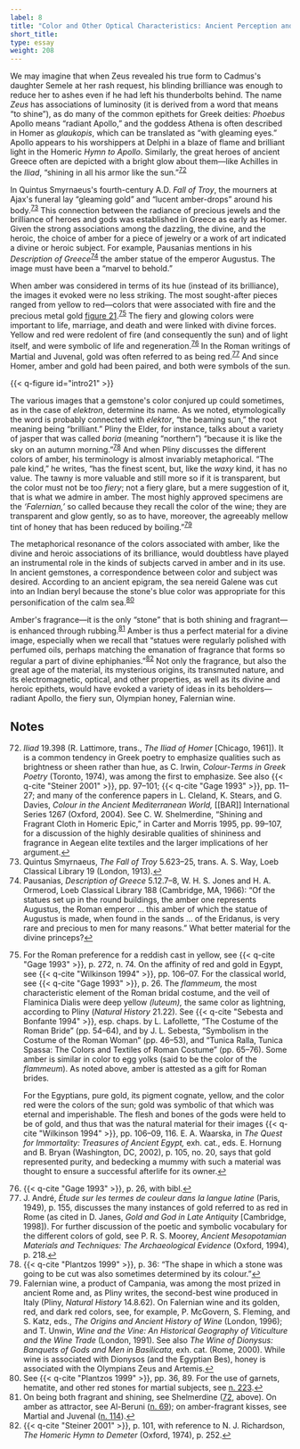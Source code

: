 ```yaml
---
label: 8
title: "Color and Other Optical Characteristics: Ancient Perception and Reception"
short_title:
type: essay
weight: 208
---
```


We may imagine that when Zeus revealed his true form to Cadmus's daughter Semele at her rash request, his blinding brilliance was enough to reduce her to ashes even if he had left his thunderbolts behind. The name *Zeus* has associations of luminosity (it is derived from a word that means “to shine”), as do many of the common epithets for Greek deities: *Phoebus* Apollo means “radiant Apollo,” and the goddess Athena is often described in Homer as *glaukopis*, which can be translated as “with gleaming eyes.” Apollo appears to his worshippers at Delphi in a blaze of flame and brilliant light in the Homeric *Hymn to Apollo*. Similarly, the great heroes of ancient Greece often are depicted with a bright glow about them—like Achilles in the *Iliad*, “shining in all his armor like the sun.”<sup class="footnote-ref" id="fnref:72"><a href="#fn:72" rel="footnote">72</a></sup>

In Quintus Smyrnaeus's fourth-century A.D. *Fall of Troy*, the mourners at Ajax's funeral lay “gleaming gold” and “lucent amber-drops” around his body.<sup class="footnote-ref" id="fnref:73"><a href="#fn:73" rel="footnote">73</a></sup> This connection between the radiance of precious jewels and the brilliance of heroes and gods was established in Greece as early as Homer. Given the strong associations among the dazzling, the divine, and the heroic, the choice of amber for a piece of jewelry or a work of art indicated a divine or heroic subject. For example, Pausanias mentions in his *Description of Greece*<sup class="footnote-ref" id="fnref:74"><a href="#fn:74" rel="footnote">74</a></sup> the amber statue of the emperor Augustus. The image must have been a “marvel to behold.”

When amber was considered in terms of its hue (instead of its brilliance), the images it evoked were no less striking. The most sought-after pieces ranged from yellow to red—colors that were associated with fire and the precious metal gold [figure 21](#intro21).<sup class="footnote-ref" id="fnref:75"><a href="#fn:75" rel="footnote">75</a></sup> The fiery and glowing colors were important to life, marriage, and death and were linked with divine forces. Yellow and red were redolent of fire (and consequently the sun) and of light itself, and were symbolic of life and regeneration.<sup class="footnote-ref" id="fnref:76"><a href="#fn:76" rel="footnote">76</a></sup> In the Roman writings of Martial and Juvenal, gold was often referred to as being red.<sup class="footnote-ref" id="fnref:77"><a href="#fn:77" rel="footnote">77</a></sup> And since Homer, amber and gold had been paired, and both were symbols of the sun.

{{< q-figure id="intro21" >}}

The various images that a gemstone's color conjured up could sometimes, as in the case of *elektron*, determine its name. As we noted, etymologically the word is probably connected with *elektor*, “the beaming sun,” the root meaning being “brilliant.” Pliny the Elder, for instance, talks about a variety of jasper that was called *boria* (meaning “northern”) “because it is like the sky on an autumn morning.”<sup class="footnote-ref" id="fnref:78"><a href="#fn:78" rel="footnote">78</a></sup> And when Pliny discusses the different colors of amber, his terminology is almost invariably metaphorical. “The pale kind,” he writes, “has the finest scent, but, like the *waxy* kind, it has no value. The tawny is more valuable and still more so if it is transparent, but the color must not be too *fiery*; not a fiery glare, but a mere suggestion of it, that is what we admire in amber. The most highly approved specimens are the *‘Falernian,’* so called because they recall the color of the wine; they are transparent and glow gently, so as to have, moreover, the agreeably mellow tint of honey that has been reduced by boiling.”<sup class="footnote-ref" id="fnref:79"><a href="#fn:79" rel="footnote">79</a></sup>

The metaphorical resonance of the colors associated with amber, like the divine and heroic associations of its brilliance, would doubtless have played an instrumental role in the kinds of subjects carved in amber and in its use. In ancient gemstones, a correspondence between color and subject was desired. According to an ancient epigram, the sea nereid Galene was cut into an Indian beryl because the stone's blue color was appropriate for this personification of the calm sea.<sup class="footnote-ref" id="fnref:80"><a href="#fn:80" rel="footnote">80</a></sup>

Amber's fragrance—it is the only “stone” that is both shining and fragrant—is enhanced through rubbing.<sup class="footnote-ref" id="fnref:81"><a href="#fn:81" rel="footnote">81</a></sup> Amber is thus a perfect material for a divine image, especially when we recall that “statues were regularly polished with perfumed oils, perhaps matching the emanation of fragrance that forms so regular a part of divine ephiphanies.”<sup class="footnote-ref" id="fnref:82"><a href="#fn:82" rel="footnote">82</a></sup> Not only the fragrance, but also the great age of the material, its mysterious origins, its transmuted nature, and its electromagnetic, optical, and other properties, as well as its divine and heroic epithets, would have evoked a variety of ideas in its beholders—radiant Apollo, the fiery sun, Olympian honey, Falernian wine.

## Notes

<ol start="72">
<li id="fn:72"><i>Iliad</i> 19.398 (R. Lattimore, trans., <i>The Iliad of Homer</i> [Chicago, 1961]). It is a common tendency in Greek poetry to emphasize qualities such as brightness or sheen rather than hue, as C. Irwin, <i>Colour-Terms in Greek Poetry</i> (Toronto, 1974), was among the first to emphasize. See also {{< q-cite "Steiner 2001" >}}, pp. 97–101; {{< q-cite "Gage 1993" >}}, pp. 11–27; and many of the conference papers in L. Cleland, K. Stears, and G. Davies, <i>Colour in the Ancient Mediterranean World,</i> [[BAR]] International Series 1267 (Oxford, 2004). See C. W. Shelmerdine, “Shining and Fragrant Cloth in Homeric Epic,” in Carter and Morris 1995, pp. 99–107, for a discussion of the highly desirable qualities of shininess and fragrance in Aegean elite textiles and the larger implications of her argument.<a class="footnote-return" href="#fnref:72">↩</a></li>

<li id="fn:73">Quintus Smyrnaeus, <i>The Fall of Troy</i> 5.623–25, trans. A. S. Way, Loeb Classical Library 19 (London, 1913).<a class="footnote-return" href="#fnref:73">↩</a></li>

<li id="fn:74">Pausanias, <i>Description of Greece</i> 5.12.7–8, W. H. S. Jones and H. A. Ormerod, Loeb Classical Library 188 (Cambridge, MA, 1966): “Of the statues set up in the round buildings, the amber one represents Augustus, the Roman emperor … this amber of which the statue of Augustus is made, when found in the sands … of the Eridanus, is very rare and precious to men for many reasons.” What better material for the divine princeps?<a class="footnote-return" href="#fnref:74">↩</a></li>

<li id="fn:75"><p>For the Roman preference for a reddish cast in yellow, see {{< q-cite "Gage 1993" >}}, p. 272, n. 74. On the affinity of red and gold in Egypt, see {{< q-cite "Wilkinson 1994" >}}, pp. 106–07. For the classical world, see {{< q-cite "Gage 1993" >}}, p. 26. The <em>flammeum,</em> the most characteristic element of the Roman bridal costume, and the veil of Flaminica Dialis were deep yellow <em>(luteum),</em> the same color as lightning, according to Pliny (<i>Natural History</i> 21.22). See {{< q-cite "Sebesta and Bonfante 1994" >}}, esp. chaps. by L. Lafollette, “The Costume of the Roman Bride” (pp. 54–64), and by J. L. Sebesta, “Symbolism in the Costume of the Roman Woman” (pp. 46–53), and “Tunica Ralla, Tunica Spassa: The Colors and Textiles of Roman Costume” (pp. 65–76). Some amber is similar in color to egg yolks (said to be the color of the <em>flammeum</em>). As noted above, amber is attested as a gift for Roman brides.</p>

<p>For the Egyptians, pure gold, its pigment cognate, yellow, and the color red were the colors of the sun; gold was symbolic of that which was eternal and imperishable. The flesh and bones of the gods were held to be of gold, and thus that was the natural material for their images {{< q-cite "Wilkinson 1994" >}}, pp. 106–09, 116. E. A. Waarska, in <i>The Quest for Immortality: Treasures of Ancient Egypt,</i> exh. cat., eds. E. Hornung and B. Bryan (Washington, DC, 2002), p. 105, no. 20, says that gold represented purity, and bedecking a mummy with such a material was thought to ensure a successful afterlife for its owner.<a class="footnote-return" href="#fnref:75">↩</a></p></li>

<li id="fn:76">{{< q-cite "Gage 1993" >}}, p. 26, with bibl.<a class="footnote-return" href="#fnref:76">↩</a></li>

<li id="fn:77">J. André, <i>Étude sur les termes de couleur dans la langue latine</i> (Paris, 1949), p. 155, discusses the many instances of gold referred to as red in Rome (as cited in D. Janes, <i>Gold and God in Late Antiquity</i> [Cambridge, 1998]). For further discussion of the poetic and symbolic vocabulary for the different colors of gold, see P. R. S. Moorey, <i>Ancient Mesopotamian Materials and Techniques: The Archaeological Evidence</i> (Oxford, 1994), p. 218.<a class="footnote-return" href="#fnref:77">↩</a></li>

<li id="fn:78">{{< q-cite "Plantzos 1999" >}}, p. 36: “The shape in which a stone was going to be cut was also sometimes determined by its colour.”<a class="footnote-return" href="#fnref:78">↩</a></li>

<li id="fn:79">Falernian wine, a product of Campania, was among the most prized in ancient Rome and, as Pliny writes, the second-best wine produced in Italy (Pliny, <i>Natural History</i> 14.8.62). On Falernian wine and its golden, red, and dark red colors, see, for example, P. McGovern, S. Fleming, and S. Katz, eds., <i>The Origins and Ancient History of Wine</i> (London, 1996); and T. Unwin, <i>Wine and the Vine: An Historical Geography of Viticulture and the Wine Trade</i> (London, 1991). See also <i>The Wine of Dionysus: Banquets of Gods and Men in Basilicata,</i> exh. cat. (Rome, 2000). While wine is associated with Dionysos (and the Egyptian Bes), honey is associated with the Olympians Zeus and Artemis.<a class="footnote-return" href="#fnref:79">↩</a></li>

<li id="fn:80">See  {{< q-cite "Plantzos 1999" >}}, pp. 36, 89. For the use of garnets, hematite, and other red stones for martial subjects, see <a href="../16/#fn:223">n. 223</a>.<a class="footnote-return" href="#fnref:80">↩</a></li>

<li id="fn:81">On being both fragrant and shining, see Shelmerdine (<a href="#fn:72">72</a>, above). On amber as attractor, see Al-Beruni (<a href="../7/#fn:69">n. 69</a>); on amber-fragrant kisses, see Martial and Juvenal (<a href="../12/#fn:114">n. 114</a>).<a class="footnote-return" href="#fnref:81">↩</a></li>

<li id="fn:82">{{< q-cite "Steiner 2001" >}}, p. 101, with reference to N. J. Richardson, <i>The Homeric Hymn to Demeter</i> (Oxford, 1974), p. 252.<a class="footnote-return" href="#fnref:82">↩</a></li>
</ol?>
